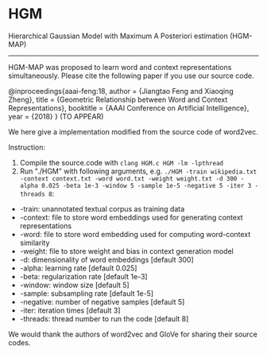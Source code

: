 # HGM

Hierarchical Gaussian Model with Maximum A Posteriori estimation (HGM-MAP) 
________________________________________________________________________________

HGM-MAP was proposed to learn word and context representations simultaneously. Please cite the following paper if you use our source code.

@inproceedings{aaai-feng:18,
	author = {Jiangtao Feng and Xiaoqing Zheng},
	title = {Geometric Relationship between Word and Context Representations},
	booktitle = {AAAI Conference on Artificial Intelligence},
	year = {2018}
}
(TO APPEAR)

We here give a implementation modified from the source code of word2vec.

Instruction:
1. Compile the source.code with `clang HGM.c HGM -lm -lpthread`
2. Run "./HGM" with following arguments, e.g. `./HGM -train wikipedia.txt -context context.txt -word word.txt -weight weight.txt -d 300 -alpha 0.025 -beta 1e-3 -window 5 -sample 1e-5 -negative 5 -iter 3 -threads 8`:
  - -train: unannotated textual corpus as training data
  - -context: file to store word embeddings used for generating context representations
  - -word: file to store word embedding used for computing word-context similarity
  - -weight: file to store weight and bias in context generation model  
  - -d: dimensionality of word embeddings [default 300]
  - -alpha: learning rate [default 0.025]
  - -beta: regularization rate [default 1e-3]
  - -window: window size [default 5]
  - -sample: subsampling rate [default 1e-5]
  - -negative: number of negative samples [default 5]
  - -iter: iteration times [default 3]
  - -threads: thread number to run the code [default 8]

We would thank the authors of word2vec and GloVe for sharing their source codes.
